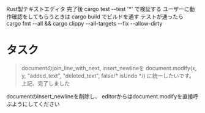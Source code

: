Rust製テキストエディタ
完了後 cargo test --test '*' で検証する
ユーザーに動作確認をしてもらうときは cargo build でビルドを通す
テストが通ったら cargo fmt --all && cargo clippy --all-targets --fix --allow-dirty

# タスク

> documentのjoin_line_with_next, insert_newlineを
> document.modify(x, y, "added_text", "deleted_text", false/* isUndo */) に統一したいです。
上記、完了しました

documentのinsert_newlineを削除し、
editorからはdocument.modifyを直接呼ぶようにしてください